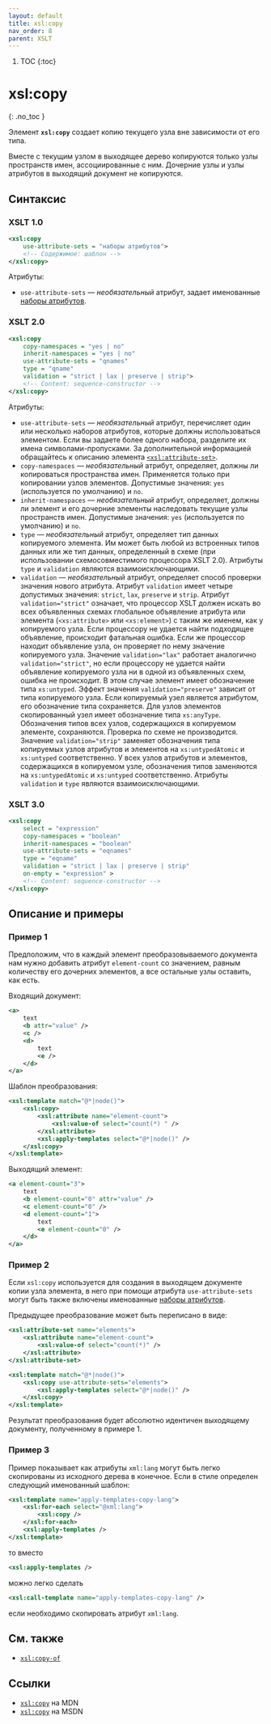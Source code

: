 ```yaml
---
layout: default
title: xsl:copy
nav_order: 8
parent: XSLT
---
```


<!-- prettier-ignore-start -->
1. TOC
{:toc}

# xsl:copy
{: .no_toc }
<!-- prettier-ignore-end -->

Элемент **`xsl:copy`** создает копию текущего узла вне зависимости от его типа.

Вместе с текущим узлом в выходящее дерево копируются только узлы пространств имен, ассоциированные с ним. Дочерние узлы и узлы атрибутов в выходящий документ не копируются.

## Синтаксис

### XSLT 1.0

```xml
<xsl:copy
    use-attribute-sets = "наборы атрибутов">
    <!-- Содержимое: шаблон -->
</xsl:copy>
```

Атрибуты:

- `use-attribute-sets` — _необязательный_ атрибут, задает именованные [наборы атрибутов](/xslt/xsl-attribute-set/).

### XSLT 2.0

```xml
<xsl:copy
    copy-namespaces = "yes | no"
    inherit-namespaces = "yes | no"
    use-attribute-sets = "qnames"
    type = "qname"
    validation = "strict | lax | preserve | strip">
    <!-- Content: sequence-constructor -->
</xsl:copy>
```

Атрибуты:

- `use-attribute-sets` — _необязательный_ атрибут, перечисляет один или несколько наборов атрибутов, которые должны использоваться элементом. Если вы задаете более одного набора, разделите их имена символами-пропусками. За дополнительной информацией обращайтесь к описанию элемента [`<xsl:attribute-set>`](/xslt/xsl-attribute-set/).
- `copy-namespaces` — _необязательный_ атрибут, определяет, должны ли копироваться пространства имен. Применяется только при копировании узлов элементов. Допустимые значения: `yes` (используется по умолчанию) и `no`.
- `inherit-namespaces` — _необязательный_ атрибут, определяет, должны ли элемент и его дочерние элементы наследовать текущие узлы пространств имен. Допустимые значения: `yes` (используется по умолчанию) и `no`.
- `type` — _необязательный_ атрибут, определяет тип данных копируемого элемента. Им может быть любой из встроенных типов данных или же тип данных, определенный в схеме (при использовании схемосовместимого процессора XSLT 2.0). Атрибуты `type` и `validation` являются взаимоисключающими.
- `validation` — _необязательный_ атрибут, определяет способ проверки значения нового атрибута. Атрибут `validation` имеет четыре допустимых значения: `strict`, `lax`, `preserve` и `strip`. Атрибут `validation="strict"` означает, что процессор XSLT должен искать во всех объявленных схемах глобальное объявление атрибута или элемента (`<xs:attribute>` или `<xs:element>`) с таким же именем, как у копируемого узла. Если процессору не удается найти подходящее объявление, происходит фатальная ошибка. Если же процессор находит объявление узла, он проверяет по нему значение копируемого узла. Значение `validation="lax"` работает аналогично `validation="strict"`, но если процессору не удается найти объявление копируемого узла ни в одной из объявленных схем, ошибка не происходит. В этом случае элемент имеет обозначение типа `xs:untyped`. Эффект значения `validation="preserve"` зависит от типа копируемого узла. Если копируемый узел является атрибутом, его обозначение типа сохраняется. Для узлов элементов скопированный узел имеет обозначение типа `xs:anyType`. Обозначения типов всех узлов, содержащихся в копируемом элементе, сохраняются. Проверка по схеме не производится. Значение `validation="strip"` заменяет обозначения типа копируемых узлов атрибутов и элементов на `xs:untypedAtomic` и `xs:untyped` соответственно. У всех узлов атрибутов и элементов, содержащихся в копируемом узле, обозначения типов заменяются на `xs:untypedAtomic` и `xs:untyped` соответственно. Атрибуты `validation` и `type` являются взаимоисключающими.

### XSLT 3.0

```xml
<xsl:copy
    select = "expression"
    copy-namespaces = "boolean"
    inherit-namespaces = "boolean"
    use-attribute-sets = "eqnames"
    type = "eqname"
    validation = "strict | lax | preserve | strip"
    on-empty = "expression" >
    <!-- Content: sequence-constructor -->
</xsl:copy>
```

## Описание и примеры

### Пример 1

Предположим, что в каждый элемент преобразовываемого документа нам нужно добавить атрибут `element-count` со значением, равным количеству его дочерних элементов, а все остальные узлы оставить, как есть.

Входящий документ:

```xml
<a>
    text
    <b attr="value" />
    <c />
    <d>
        text
        <e />
    </d>
</a>
```

Шаблон преобразования:

```xml
<xsl:template match="@*|node()">
    <xsl:copy>
        <xsl:attribute name="element-count">
            <xsl:value-of select="count(*) " />
        </xsl:attribute>
        <xsl:apply-templates select="@*|node()" />
    </xsl:copy>
</xsl:template>
```

Выходящий элемент:

```xml
<a element-count="3">
    text
    <b element-count="0" attr="value" />
    <c element-count="0" />
    <d element-count="1">
        text
        <e element-count="0" />
    </d>
</a>
```

### Пример 2

Если `xsl:copy` используется для создания в выходящем документе копии узла элемента, в него при помощи атрибута `use-attribute-sets` могут быть также включены именованные [наборы атрибутов](/xslt/xsl-attribute-set/).

Предыдущее преобразование может быть переписано в виде:

```xml
<xsl:attribute-set name="elements">
    <xsl:attribute name="element-count">
        <xsl:value-of select="count(*)" />
    </xsl:attribute>
</xsl:attribute-set>

<xsl:template match="@*|node()">
    <xsl:copy use-attribute-sets="elements">
        <xsl:apply-templates select="@*|node()" />
    </xsl:copy>
</xsl:template>
```

Результат преобразования будет абсолютно идентичен выходящему документу, полученному в примере 1.

### Пример 3

Пример показывает как атрибуты `xml:lang` могут быть легко скопированы из исходного дерева в конечное. Если в стиле определен следующий именованный шаблон:

```xml
<xsl:template name="apply-templates-copy-lang">
    <xsl:for-each select="@xml:lang">
        <xsl:copy />
    </xsl:for-each>
    <xsl:apply-templates />
</xsl:template>
```

то вместо

```xml
<xsl:apply-templates />
```

можно легко сделать

```xml
<xsl:call-template name="apply-templates-copy-lang" />
```

если необходимо скопировать атрибут `xml:lang`.

## См. также

- [`xsl:copy-of`](/xslt/xsl-copy-of/)

## Ссылки

- [`xsl:copy`](https://developer.mozilla.org/en/XSLT/copy) на MDN
- [`xsl:copy`](https://msdn.microsoft.com/en-us/library/ms256128.aspx) на MSDN
